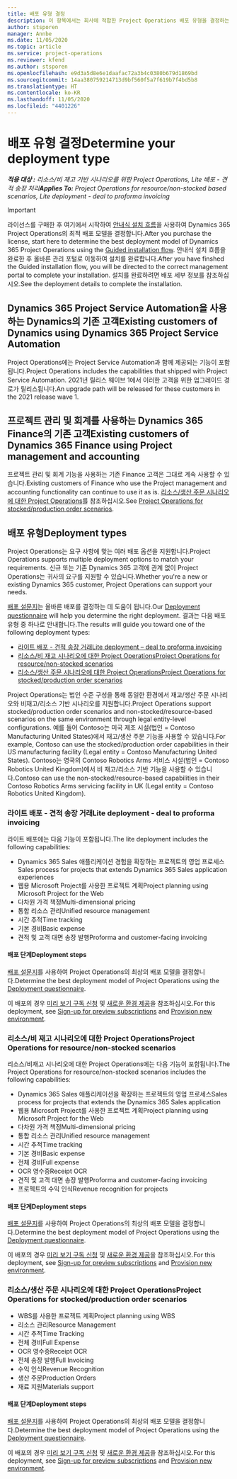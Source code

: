 ```yaml
---
title: 배포 유형 결정
description: 이 항목에서는 회사에 적합한 Project Operations 배포 유형을 결정하는 데 도움이 되는 정보를 제공합니다.
author: stsporen
manager: Annbe
ms.date: 11/05/2020
ms.topic: article
ms.service: project-operations
ms.reviewer: kfend
ms.author: stsporen
ms.openlocfilehash: e9d3a5d8e6e1daafac72a3b4c0380b679d1869bd
ms.sourcegitcommit: 14aa380759214713d9bf560f5a7f619b7f4bd5b8
ms.translationtype: HT
ms.contentlocale: ko-KR
ms.lasthandoff: 11/05/2020
ms.locfileid: "4401226"
---
```

# <a name="determine-your-deployment-type"></a><span data-ttu-id="0b037-103">배포 유형 결정</span><span class="sxs-lookup"><span data-stu-id="0b037-103">Determine your deployment type</span></span>

<span data-ttu-id="0b037-104">_**적용 대상 :** 리소스/비 재고 기반 시나리오를 위한 Project Operations, Lite 배포 - 견적 송장 처리_</span><span class="sxs-lookup"><span data-stu-id="0b037-104">_**Applies To:** Project Operations for resource/non-stocked based scenarios, Lite deployment - deal to proforma invoicing_</span></span>

> [!IMPORTANT]
> <span data-ttu-id="0b037-105">라이선스를 구매한 후 여기에서 시작하여 [안내식 설치 흐름](https://aka.ms/provisionprojectoperations)을 사용하여 Dynamics 365 Project Operations의 최적 배포 모델을 결정합니다.</span><span class="sxs-lookup"><span data-stu-id="0b037-105">After you purchase the license, start here to determine the best deployment model of Dynamics 365 Project Operations using the [Guided installation flow](https://aka.ms/provisionprojectoperations).</span></span>
> <span data-ttu-id="0b037-106">안내식 설치 흐름을 완료한 후 올바른 관리 포털로 이동하여 설치를 완료합니다.</span><span class="sxs-lookup"><span data-stu-id="0b037-106">After you have finshed the Guided installation flow, you will be directed to the correct management portal to complete your installation.</span></span> <span data-ttu-id="0b037-107">설치를 완료하려면 배포 세부 정보를 참조하십시오.</span><span class="sxs-lookup"><span data-stu-id="0b037-107">See the deployment details to complete the installation.</span></span>


## <a name="existing-customers-of-dynamics-using-dynamics-365-project-service-automation"></a><span data-ttu-id="0b037-108">Dynamics 365 Project Service Automation을 사용하는 Dynamics의 기존 고객</span><span class="sxs-lookup"><span data-stu-id="0b037-108">Existing customers of Dynamics using Dynamics 365 Project Service Automation</span></span>
<span data-ttu-id="0b037-109">Project Operations에는 Project Service Automation과 함께 제공되는 기능이 포함됩니다.</span><span class="sxs-lookup"><span data-stu-id="0b037-109">Project Operations includes the capabilities that shipped with Project Service Automation.</span></span> <span data-ttu-id="0b037-110">2021년 릴리스 웨이브 1에서 이러한 고객을 위한 업그레이드 경로가 릴리스됩니다.</span><span class="sxs-lookup"><span data-stu-id="0b037-110">An upgrade path will be released for these customers in the 2021 release wave 1.</span></span>

## <a name="existing-customers-of-dynamics-365-finance-using-project-management-and-accounting"></a><span data-ttu-id="0b037-111">프로젝트 관리 및 회계를 사용하는 Dynamics 365 Finance의 기존 고객</span><span class="sxs-lookup"><span data-stu-id="0b037-111">Existing customers of Dynamics 365 Finance using Project management and accounting</span></span> 

<span data-ttu-id="0b037-112">프로젝트 관리 및 회계 기능을 사용하는 기존 Finance 고객은 그대로 계속 사용할 수 있습니다.</span><span class="sxs-lookup"><span data-stu-id="0b037-112">Existing customers of Finance who use the Project management and accounting functionality can continue to use it as is.</span></span> <span data-ttu-id="0b037-113">[리소스/생산 주문 시나리오에 대한 Project Operations](#pma)를 참조하십시오.</span><span class="sxs-lookup"><span data-stu-id="0b037-113">See [Project Operations for stocked/production order scenarios](#pma).</span></span>


## <a name="deployment-types"></a><span data-ttu-id="0b037-114">배포 유형</span><span class="sxs-lookup"><span data-stu-id="0b037-114">Deployment types</span></span>
<span data-ttu-id="0b037-115">Project Operations는 요구 사항에 맞는 여러 배포 옵션을 지원합니다.</span><span class="sxs-lookup"><span data-stu-id="0b037-115">Project Operations supports multiple deployment options to match your requirements.</span></span> <span data-ttu-id="0b037-116">신규 또는 기존 Dynamics 365 고객에 관계 없이 Project Operations는 귀사의 요구를 지원할 수 있습니다.</span><span class="sxs-lookup"><span data-stu-id="0b037-116">Whether you're a new or existing Dynamics 365 customer, Project Operations can support your needs.</span></span>

<span data-ttu-id="0b037-117">[배포 설문지](https://aka.ms/provisionprojectoperations)는 올바른 배포를 결정하는 데 도움이 됩니다.</span><span class="sxs-lookup"><span data-stu-id="0b037-117">Our [Deployment questionnaire](https://aka.ms/provisionprojectoperations) will help you determine the right deployment.</span></span> <span data-ttu-id="0b037-118">결과는 다음 배포 유형 중 하나로 안내합니다.</span><span class="sxs-lookup"><span data-stu-id="0b037-118">The results will guide you toward one of the following deployment types:</span></span>

- [<span data-ttu-id="0b037-119">라이트 배포 - 견적 송장 거래</span><span class="sxs-lookup"><span data-stu-id="0b037-119">Lite deployment – deal to proforma invoicing</span></span>](#lite)
- [<span data-ttu-id="0b037-120">리소스/비 재고 시나리오에 대한 Project Operations</span><span class="sxs-lookup"><span data-stu-id="0b037-120">Project Operations for resource/non-stocked scenarios</span></span>](#integrated)
- [<span data-ttu-id="0b037-121">리소스/생산 주문 시나리오에 대한 Project Operations</span><span class="sxs-lookup"><span data-stu-id="0b037-121">Project Operations for stocked/production order scenarios</span></span>](#pma)

<span data-ttu-id="0b037-122">Project Operations는 법인 수준 구성을 통해 동일한 환경에서 재고/생산 주문 시나리오와 비재고/리소스 기반 시나리오를 지원합니다.</span><span class="sxs-lookup"><span data-stu-id="0b037-122">Project Operations support stocked/production order scenarios and non-stocked/resource-based scenarios on the same environment through legal entity-level configurations.</span></span> <span data-ttu-id="0b037-123">예를 들어 Contoso는 미국 제조 시설(법인 = Contoso Manufacturing United States)에서 재고/생산 주문 기능을 사용할 수 있습니다.</span><span class="sxs-lookup"><span data-stu-id="0b037-123">For example, Contoso can use the stocked/production order capabilities in their US manufacturing facility (Legal entity = Contoso Manufacturing United States).</span></span> <span data-ttu-id="0b037-124">Contoso는 영국의 Contoso Robotics Arms 서비스 시설(법인 = Contoso Robotics United Kingdom)에서 비 재고/리소스 기반 기능을 사용할 수 있습니다.</span><span class="sxs-lookup"><span data-stu-id="0b037-124">Contoso can use the non-stocked/resource-based capabilities in their Contoso Robotics Arms servicing facility in UK (Legal entity = Contoso Robotics United Kingdom).</span></span>

### <a name="lite-deployment---deal-to-proforma-invoicing"></a><a  name="lite"></a><span data-ttu-id="0b037-125">라이트 배포 - 견적 송장 거래</span><span class="sxs-lookup"><span data-stu-id="0b037-125">Lite deployment - deal to proforma invoicing</span></span>

<span data-ttu-id="0b037-126">라이트 배포에는 다음 기능이 포함됩니다.</span><span class="sxs-lookup"><span data-stu-id="0b037-126">The lite deployment includes the following capabilities:</span></span>

- <span data-ttu-id="0b037-127">Dynamics 365 Sales 애플리케이션 경험을 확장하는 프로젝트의 영업 프로세스</span><span class="sxs-lookup"><span data-stu-id="0b037-127">Sales process for projects that extends Dynamics 365 Sales application experiences</span></span>
- <span data-ttu-id="0b037-128">웹용 Microsoft Project를 사용한 프로젝트 계획</span><span class="sxs-lookup"><span data-stu-id="0b037-128">Project planning using Microsoft Project for the Web</span></span>
- <span data-ttu-id="0b037-129">다차원 가격 책정</span><span class="sxs-lookup"><span data-stu-id="0b037-129">Multi-dimensional pricing</span></span>
- <span data-ttu-id="0b037-130">통합 리소스 관리</span><span class="sxs-lookup"><span data-stu-id="0b037-130">Unified resource management</span></span>
- <span data-ttu-id="0b037-131">시간 추적</span><span class="sxs-lookup"><span data-stu-id="0b037-131">Time tracking</span></span>
- <span data-ttu-id="0b037-132">기본 경비</span><span class="sxs-lookup"><span data-stu-id="0b037-132">Basic expense</span></span>
- <span data-ttu-id="0b037-133">견적 및 고객 대면 송장 발행</span><span class="sxs-lookup"><span data-stu-id="0b037-133">Proforma and customer-facing invoicing</span></span> 

#### <a name="deployment-steps"></a><span data-ttu-id="0b037-134">배포 단계</span><span class="sxs-lookup"><span data-stu-id="0b037-134">Deployment steps</span></span>
<span data-ttu-id="0b037-135">[배포 설문지](https://aka.ms/provisionprojectoperations)를 사용하여 Project Operations의 최상의 배포 모델을 결정합니다.</span><span class="sxs-lookup"><span data-stu-id="0b037-135">Determine the best deployment model of Project Operations using the [Deployment questionnaire](https://aka.ms/provisionprojectoperations).</span></span>

<span data-ttu-id="0b037-136">이 배포의 경우 [미리 보기 구독 신청](lite-preview-subscription-sign-up.md) 및 [새로운 환경 제공](lite-deployment.md)을 참조하십시오.</span><span class="sxs-lookup"><span data-stu-id="0b037-136">For this deployment, see [Sign-up for preview subscriptions](lite-preview-subscription-sign-up.md) and [Provision new environment](lite-deployment.md).</span></span> 


### <a name="project-operations-for-resourcenon-stocked-scenarios"></a><a name="integrated"></a><span data-ttu-id="0b037-137">리소스/비 재고 시나리오에 대한 Project Operations</span><span class="sxs-lookup"><span data-stu-id="0b037-137">Project Operations for resource/non-stocked scenarios</span></span>
<span data-ttu-id="0b037-138">리소스/비재고 시나리오에 대한 Project Operations에는 다음 기능이 포함됩니다.</span><span class="sxs-lookup"><span data-stu-id="0b037-138">The Project Operations for resource/non-stocked scenarios includes the following capabilities:</span></span>
 
- <span data-ttu-id="0b037-139">Dynamics 365 Sales 애플리케이션을 확장하는 프로젝트의 영업 프로세스</span><span class="sxs-lookup"><span data-stu-id="0b037-139">Sales process for projects that extends the Dynamics 365 Sales application</span></span>
- <span data-ttu-id="0b037-140">웹용 Microsoft Project를 사용한 프로젝트 계획</span><span class="sxs-lookup"><span data-stu-id="0b037-140">Project planning using Microsoft Project for the Web</span></span>
- <span data-ttu-id="0b037-141">다차원 가격 책정</span><span class="sxs-lookup"><span data-stu-id="0b037-141">Multi-dimensional pricing</span></span>
- <span data-ttu-id="0b037-142">통합 리소스 관리</span><span class="sxs-lookup"><span data-stu-id="0b037-142">Unified resource management</span></span>
- <span data-ttu-id="0b037-143">시간 추적</span><span class="sxs-lookup"><span data-stu-id="0b037-143">Time tracking</span></span>
- <span data-ttu-id="0b037-144">기본 경비</span><span class="sxs-lookup"><span data-stu-id="0b037-144">Basic expense</span></span>
- <span data-ttu-id="0b037-145">전체 경비</span><span class="sxs-lookup"><span data-stu-id="0b037-145">Full expense</span></span>
- <span data-ttu-id="0b037-146">OCR 영수증</span><span class="sxs-lookup"><span data-stu-id="0b037-146">Receipt OCR</span></span>
- <span data-ttu-id="0b037-147">견적 및 고객 대면 송장 발행</span><span class="sxs-lookup"><span data-stu-id="0b037-147">Proforma and customer-facing invoicing</span></span> 
- <span data-ttu-id="0b037-148">프로젝트의 수익 인식</span><span class="sxs-lookup"><span data-stu-id="0b037-148">Revenue recognition for projects</span></span>

#### <a name="deployment-steps"></a><span data-ttu-id="0b037-149">배포 단계</span><span class="sxs-lookup"><span data-stu-id="0b037-149">Deployment steps</span></span>
<span data-ttu-id="0b037-150">[배포 설문지](https://aka.ms/provisionprojectoperations)를 사용하여 Project Operations의 최상의 배포 모델을 결정합니다.</span><span class="sxs-lookup"><span data-stu-id="0b037-150">Determine the best deployment model of Project Operations using the [Deployment questionnaire](https://aka.ms/provisionprojectoperations).</span></span>

<span data-ttu-id="0b037-151">이 배포의 경우 [미리 보기 구독 신청](resource-sign-up-preview-subscription.md) 및 [새로운 환경 제공](resource-provision-new-environment.md)을 참조하십시오.</span><span class="sxs-lookup"><span data-stu-id="0b037-151">For this deployment, see [Sign-up for preview subscriptions](resource-sign-up-preview-subscription.md) and [Provision new environment](resource-provision-new-environment.md).</span></span> 


### <a name="project-operations-for-stockedproduction-order-scenarios"></a><a name="pma"></a><span data-ttu-id="0b037-152">리소스/생산 주문 시나리오에 대한 Project Operations</span><span class="sxs-lookup"><span data-stu-id="0b037-152">Project Operations for stocked/production order scenarios</span></span>

- <span data-ttu-id="0b037-153">WBS를 사용한 프로젝트 계획</span><span class="sxs-lookup"><span data-stu-id="0b037-153">Project planning using WBS</span></span>
- <span data-ttu-id="0b037-154">리소스 관리</span><span class="sxs-lookup"><span data-stu-id="0b037-154">Resource Management</span></span>
- <span data-ttu-id="0b037-155">시간 추적</span><span class="sxs-lookup"><span data-stu-id="0b037-155">Time Tracking</span></span>
- <span data-ttu-id="0b037-156">전체 경비</span><span class="sxs-lookup"><span data-stu-id="0b037-156">Full Expense</span></span>
- <span data-ttu-id="0b037-157">OCR 영수증</span><span class="sxs-lookup"><span data-stu-id="0b037-157">Receipt OCR</span></span>
- <span data-ttu-id="0b037-158">전체 송장 발행</span><span class="sxs-lookup"><span data-stu-id="0b037-158">Full Invoicing</span></span>
- <span data-ttu-id="0b037-159">수익 인식</span><span class="sxs-lookup"><span data-stu-id="0b037-159">Revenue Recognition</span></span>
- <span data-ttu-id="0b037-160">생산 주문</span><span class="sxs-lookup"><span data-stu-id="0b037-160">Production Orders</span></span>
- <span data-ttu-id="0b037-161">재료 지원</span><span class="sxs-lookup"><span data-stu-id="0b037-161">Materials support</span></span>

#### <a name="deployment-steps"></a><span data-ttu-id="0b037-162">배포 단계</span><span class="sxs-lookup"><span data-stu-id="0b037-162">Deployment steps</span></span>
<span data-ttu-id="0b037-163">[배포 설문지](https://aka.ms/provisionprojectoperations)를 사용하여 Project Operations의 최상의 배포 모델을 결정합니다.</span><span class="sxs-lookup"><span data-stu-id="0b037-163">Determine the best deployment model of Project Operations using the [Deployment questionnaire](https://aka.ms/provisionprojectoperations).</span></span>

<span data-ttu-id="0b037-164">이 배포의 경우 [미리 보기 구독 신청](https://docs.microsoft.com/dynamics365/fin-ops-core/dev-itpro/dev-tools/sign-up-preview-subscription?toc=/dynamics365/finance/toc.json) 및 [새로운 환경 제공](https://docs.microsoft.com/dynamics365/fin-ops-core/dev-itpro/deployment/deploy-demo-environment?toc=/dynamics365/finance/toc.json)을 참조하십시오.</span><span class="sxs-lookup"><span data-stu-id="0b037-164">For this deployment, see [Sign-up for preview subscriptions](https://docs.microsoft.com/dynamics365/fin-ops-core/dev-itpro/dev-tools/sign-up-preview-subscription?toc=/dynamics365/finance/toc.json) and [Provision new environment](https://docs.microsoft.com/dynamics365/fin-ops-core/dev-itpro/deployment/deploy-demo-environment?toc=/dynamics365/finance/toc.json).</span></span> 

